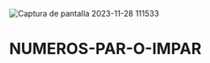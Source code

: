 ![Captura de pantalla 2023-11-28 111533](https://github.com/ElArteaga/NUMEROS-PAR-O-IMPAR/assets/151809318/af02b655-8d8a-4e56-a911-e1c007d449e8)
# NUMEROS-PAR-O-IMPAR
